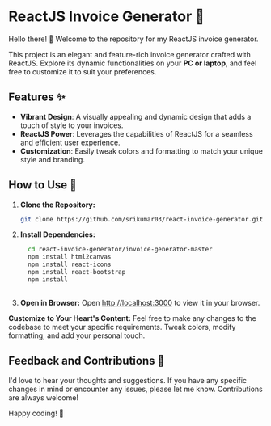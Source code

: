 # ReactJS Invoice Generator 🌟

Hello there! 👋 Welcome to the repository for my ReactJS invoice generator.


This project is an elegant and feature-rich invoice generator crafted with ReactJS. Explore its dynamic functionalities on your **PC or laptop**, and feel free to customize it to suit your preferences.


## Features ✨

- **Vibrant Design**: A visually appealing and dynamic design that adds a touch of style to your invoices.
- **ReactJS Power**: Leverages the capabilities of ReactJS for a seamless and efficient user experience.
- **Customization**: Easily tweak colors and formatting to match your unique style and branding.

## How to Use 🚀

1. **Clone the Repository:**
   ```bash
   git clone https://github.com/srikumar03/react-invoice-generator.git

2.  **Install Dependencies:**
    ```bash
      cd react-invoice-generator/invoice-generator-master
      npm install html2canvas
      npm install react-icons
      npm install react-bootstrap
      npm install
   

3. **Open in Browser:**
   Open [http://localhost:3000](http://localhost:3000) to view it in your browser.

 **Customize to Your Heart's Content:**
   Feel free to make any changes to the codebase to meet your specific requirements. Tweak colors, modify formatting, and add your personal touch.


## Feedback and Contributions 🤝
   I'd love to hear your thoughts and suggestions. If you have any specific changes in mind or encounter any issues, please let me know. Contributions are always welcome!

Happy coding! 🌈
